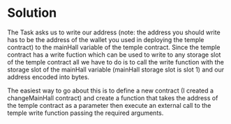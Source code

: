 # Solution

The Task asks us to write our address (note: the address you should write has to be the address of the wallet you used in deploying the temple contract) to the mainHall variable of the temple contract. Since the temple contract has a write fuction which can be used to write to any storage slot of the temple contract all we have to do is to call the write function with the storage slot of the mainHall variable (mainHall storage slot is slot 1) and our address encoded into bytes. 

The easiest way to go about this is to define a new contract (I created a changeMainHall contract) and create a function that takes the address of the temple contract as a parameter then execute an external call to the temple write function passing the required arguments.  